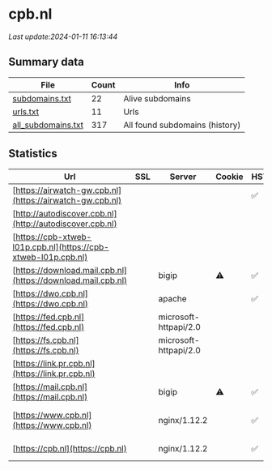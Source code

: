 # cpb.nl
*Last update:2024-01-11 16:13:44*
## Summary data
| File       | Count | Info |
|------------|-------|------|
|[subdomains.txt](/data/cpb/subdomains.txt)|22|Alive subdomains|
|[urls.txt](/data/cpb/urls.txt)|11|Urls|
|[all_subdomains.txt](/data/cpb/all_subdomains.txt)|317|All found subdomains (history)|
## Statistics
| Url | SSL | Server | Cookie | HSTS | CSP | XFO | XXP | RP | Tech |
|------------|-------|------|------|------|------|------|------|------|------|
|[https://airwatch-gw.cpb.nl](https://airwatch-gw.cpb.nl)| | | |:white_check_mark: | |:white_check_mark: |:white_check_mark: |:white_check_mark: |HSTS|
|[http://autodiscover.cpb.nl](http://autodiscover.cpb.nl)| | | | | | | |:white_check_mark: ||
|[https://cpb-xtweb-l01p.cpb.nl](https://cpb-xtweb-l01p.cpb.nl)| | | | | | | |:white_check_mark: |HSTS Nginx:1.12.2|
|[https://download.mail.cpb.nl](https://download.mail.cpb.nl)| |bigip|:warning: |:white_check_mark: | | | |:white_check_mark: |F5 BigIP HSTS|
|[https://dwo.cpb.nl](https://dwo.cpb.nl)| |apache| |:white_check_mark: | |:white_check_mark: |:white_check_mark: |:white_check_mark: |HSTS|
|[https://fed.cpb.nl](https://fed.cpb.nl)| |microsoft-httpapi/2.0| | | | | |:white_check_mark: |Microsoft HTTPAPI:2....|
|[https://fs.cpb.nl](https://fs.cpb.nl)| |microsoft-httpapi/2.0| | | | | |:white_check_mark: |Microsoft HTTPAPI:2....|
|[https://link.pr.cpb.nl](https://link.pr.cpb.nl)| | | | | | | |:white_check_mark: |Nginx|
|[https://mail.cpb.nl](https://mail.cpb.nl)| |bigip|:warning: |:white_check_mark: | | | |:white_check_mark: |F5 BigIP HSTS|
|[https://www.cpb.nl](https://www.cpb.nl)| |nginx/1.12.2| |:white_check_mark: |:warning: |:white_check_mark: |:white_check_mark: |:white_check_mark: |Drupal:7 HSTS Nginx:...|
|[https://cpb.nl](https://cpb.nl)| |nginx/1.12.2| |:white_check_mark: |:warning: |:white_check_mark: |:white_check_mark: |:white_check_mark: |HSTS Nginx:1.12.2|